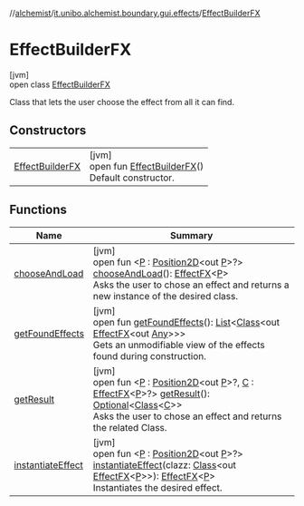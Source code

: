 //[alchemist](../../../index.md)/[it.unibo.alchemist.boundary.gui.effects](../index.md)/[EffectBuilderFX](index.md)

# EffectBuilderFX

[jvm]\
open class [EffectBuilderFX](index.md)

Class that lets the user choose the effect from all it can find.

## Constructors

| | |
|---|---|
| [EffectBuilderFX](-effect-builder-f-x.md) | [jvm]<br>open fun [EffectBuilderFX](-effect-builder-f-x.md)()<br>Default constructor. |

## Functions

| Name | Summary |
|---|---|
| [chooseAndLoad](choose-and-load.md) | [jvm]<br>open fun <[P](choose-and-load.md) : [Position2D](../../it.unibo.alchemist.model.interfaces/-position2-d/index.md)<out [P](../../it.unibo.alchemist.boundary.gui.effects.json/-effect-group-adapter/index.md)>?> [chooseAndLoad](choose-and-load.md)(): [EffectFX](../-effect-f-x/index.md)<[P](../../it.unibo.alchemist.boundary.gui.effects.json/-effect-group-adapter/index.md)><br>Asks the user to chose an effect and returns a new instance of the desired class. |
| [getFoundEffects](get-found-effects.md) | [jvm]<br>open fun [getFoundEffects](get-found-effects.md)(): [List](https://docs.oracle.com/javase/8/docs/api/java/util/List.html)<[Class](https://docs.oracle.com/javase/8/docs/api/java/lang/Class.html)<out [EffectFX](../-effect-f-x/index.md)<out [Any](https://kotlinlang.org/api/latest/jvm/stdlib/kotlin/-any/index.html)>>><br>Gets an unmodifiable view of the effects found during construction. |
| [getResult](get-result.md) | [jvm]<br>open fun <[P](get-result.md) : [Position2D](../../it.unibo.alchemist.model.interfaces/-position2-d/index.md)<out [P](../../it.unibo.alchemist.boundary.gui.effects.json/-effect-group-adapter/index.md)>?, [C](get-result.md) : [EffectFX](../-effect-f-x/index.md)<[P](../../it.unibo.alchemist.boundary.gui.effects.json/-effect-group-adapter/index.md)>?> [getResult](get-result.md)(): [Optional](https://docs.oracle.com/javase/8/docs/api/java/util/Optional.html)<[Class](https://docs.oracle.com/javase/8/docs/api/java/lang/Class.html)<[C](get-result.md)>><br>Asks the user to chose an effect and returns the related Class. |
| [instantiateEffect](instantiate-effect.md) | [jvm]<br>open fun <[P](instantiate-effect.md) : [Position2D](../../it.unibo.alchemist.model.interfaces/-position2-d/index.md)<out [P](../../it.unibo.alchemist.boundary.gui.effects.json/-effect-group-adapter/index.md)>?> [instantiateEffect](instantiate-effect.md)(clazz: [Class](https://docs.oracle.com/javase/8/docs/api/java/lang/Class.html)<out [EffectFX](../-effect-f-x/index.md)<[P](../../it.unibo.alchemist.boundary.gui.effects.json/-effect-group-adapter/index.md)>>): [EffectFX](../-effect-f-x/index.md)<[P](../../it.unibo.alchemist.boundary.gui.effects.json/-effect-group-adapter/index.md)><br>Instantiates the desired effect. |
